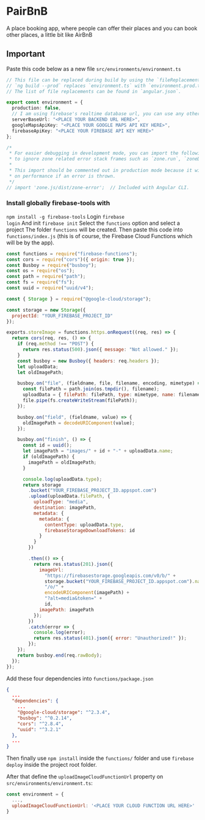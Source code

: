 # PairBnB

A place booking app, where people can offer their places and you can book other places, a little bit like AirBnB

## Important

Paste this code below as a new file <code>src/environments/environment.ts</code>

```typescript
// This file can be replaced during build by using the `fileReplacements` array.
// `ng build --prod` replaces `environment.ts` with `environment.prod.ts`.
// The list of file replacements can be found in `angular.json`.

export const environment = {
  production: false,
  // I am using firebase's realtime database url, you can use any other
  serverBaseUrl: "<PLACE YOUR BACKEND URL HERE>",
  googleMapsApiKey: "<PLACE YOUR GOOGLE MAPS API KEY HERE>",
  firebaseApiKey: "<PLACE YOUR FIREBASE API KEY HERE>"
};

/*
 * For easier debugging in development mode, you can import the following file
 * to ignore zone related error stack frames such as `zone.run`, `zoneDelegate.invokeTask`.
 *
 * This import should be commented out in production mode because it will have a negative impact
 * on performance if an error is thrown.
 */
// import 'zone.js/dist/zone-error';  // Included with Angular CLI.
```

### Install globally firebase-tools with

<code>npm install -g firebase-tools</code>
Login
<code>firebase login</code>
And init
<code>firebase init</code>
Select the <code>functions</code> option and select a project
The folder <code>functions</code> will be created.
Then paste this code into <code>functions/index.js</code> (this is of course, the Firebase Cloud Functions which will be by the app).

```javascript
const functions = require("firebase-functions");
const cors = require("cors")({ origin: true });
const Busboy = require("busboy");
const os = require("os");
const path = require("path");
const fs = require("fs");
const uuid = require("uuid/v4");

const { Storage } = require("@google-cloud/storage");

const storage = new Storage({
  projectId: "YOUR_FIREBASE_PROJECT_ID"
});

exports.storeImage = functions.https.onRequest((req, res) => {
  return cors(req, res, () => {
    if (req.method !== "POST") {
      return res.status(500).json({ message: "Not allowed." });
    }
    const busboy = new Busboy({ headers: req.headers });
    let uploadData;
    let oldImagePath;

    busboy.on("file", (fieldname, file, filename, encoding, mimetype) => {
      const filePath = path.join(os.tmpdir(), filename);
      uploadData = { filePath: filePath, type: mimetype, name: filename };
      file.pipe(fs.createWriteStream(filePath));
    });

    busboy.on("field", (fieldname, value) => {
      oldImagePath = decodeURIComponent(value);
    });

    busboy.on("finish", () => {
      const id = uuid();
      let imagePath = "images/" + id + "-" + uploadData.name;
      if (oldImagePath) {
        imagePath = oldImagePath;
      }

      console.log(uploadData.type);
      return storage
        .bucket("YOUR_FIREBASE_PROJECT_ID.appspot.com")
        .upload(uploadData.filePath, {
          uploadType: "media",
          destination: imagePath,
          metadata: {
            metadata: {
              contentType: uploadData.type,
              firebaseStorageDownloadTokens: id
            }
          }
        })

        .then(() => {
          return res.status(201).json({
            imageUrl:
              "https://firebasestorage.googleapis.com/v0/b/" +
              storage.bucket("YOUR_FIREBASE_PROJECT_ID.appspot.com").name +
              "/o/" +
              encodeURIComponent(imagePath) +
              "?alt=media&token=" +
              id,
            imagePath: imagePath
          });
        })
        .catch(error => {
          console.log(error);
          return res.status(401).json({ error: "Unauthorized!" });
        });
    });
    return busboy.end(req.rawBody);
  });
});
```

Add these four dependencies into <code>functions/package.json</code>

```json
{
  ...
  "dependencies": {
    ...
    "@google-cloud/storage": "^2.3.4",
    "busboy": "^0.2.14",
    "cors": "^2.8.4",
    "uuid": "^3.2.1"
  },
  ...
}

```

Then finally use <code>npm install</code> inside the <code>functions/</code> folder and use
<code>firebase deploy</code> inside the project root folder.

After that
define the <code>uploadImageCloudFunctionUrl</code> property on <code>src/environments/environment.ts</code>:

```javascript
const environment = {
  ...,
  uploadImageCloudFunctionUrl: '<PLACE YOUR CLOUD FUNCTION URL HERE>'
}
```
